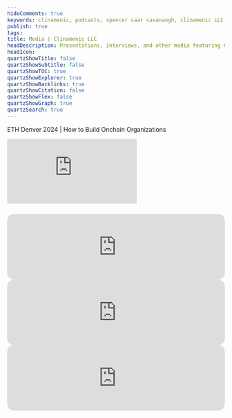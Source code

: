 ```yaml
---
hideComments: true
keywords: clinamenic, podcasts, spencer saar cavanaugh, clinamenic LLC
publish: true
tags:
title: Media | Clinamenic LLC
headDescription: Presentations, interviews, and other media featuring Clinamenic LLC.
headIcon:
quartzShowTitle: false
quartzShowSubtitle: false
quartzShowTOC: true
quartzShowExplorer: true
quartzShowBacklinks: true
quartzShowCitation: false
quartzShowFlex: false
quartzShowGraph: true
quartzSearch: true
---
```


<div class="video-wrapper">
    <div class="video-header">
        <p>ETH Denver 2024 | How to Build Onchain Organizations</p>
    </div>
    <div class="video-container">
        <iframe 
            src="https://www.arweave.net/F-GJ43LOSIGWcq40vkWey2o1_H0oIx8c2swk-ZFUmAw"
            title="YouTube video player" 
            frameborder="0"
            allow="accelerometer; autoplay; clipboard-write; encrypted-media; gyroscope; picture-in-picture; web-share"
            allowfullscreen
        ></iframe>
    </div>
</div>

<style>

</style>

<div style="height: 1.5rem;"></div>

<div class="gallery2">
    <div class="text-box" style="padding: 0px; border: 0px;">
        <iframe style="border-radius:15px; padding: 0px; " src="https://open.spotify.com/embed/episode/2YjuOy6VzhPwzseAy5KdI8?utm_source=generator&theme=0" width="100%" height="152" frameBorder="0" allowfullscreen="" allow="autoplay; clipboard-write; encrypted-media; fullscreen; picture-in-picture" loading="lazy"></iframe>
    </div>
    <div class="text-box" style="padding: 0px; border: 0px;">
        <iframe style="border-radius:15px; padding: 0px;" src="https://open.spotify.com/embed/episode/5yOjrE3rFrsqi5WJR0pMBn?utm_source=generator&theme=0" width="100%" height="152" frameBorder="0" allowfullscreen="" allow="autoplay; clipboard-write; encrypted-media; fullscreen; picture-in-picture" loading="lazy"></iframe>
    </div>
    <div class="text-box" style="padding: 0px; border: 0px;">
        <iframe style="border-radius:15px; padding: 0px;" src="https://open.spotify.com/embed/episode/1dr1bZ3e8wc5xyMtFYkKG5?utm_source=generator&theme=0" width="100%" height="152" frameBorder="0" allowfullscreen="" allow="autoplay; clipboard-write; encrypted-media; fullscreen; picture-in-picture" loading="lazy"></iframe>
    </div>
</div>
